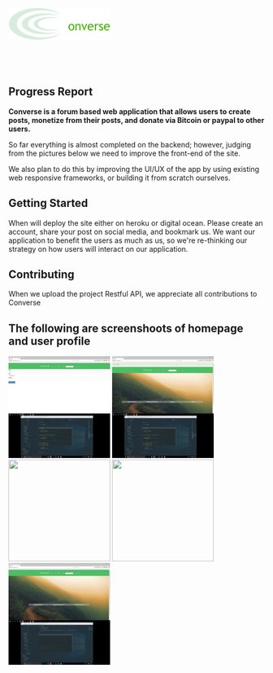 <h1><img src="converse_logo.jpg"></h1><br><br>

<h2>Progress Report</h2>
<p><b>Converse is a forum based web application that allows users to create posts, monetize from their posts, and donate via Bitcoin or paypal to other users.</b></p>

<p>
  So far everything is almost completed on the backend; however, judging from the pictures below we need to improve the front-end of the site. 
</p>
<p>
  We also plan to do this by improving the UI/UX of the app by using existing web responsive frameworks, or building it from scratch ourselves.
</p>

<h2>Getting Started</h2>
<p>When will deploy the site either on heroku or digital ocean. Please create an account, share your post on social media, and bookmark us. We want our application to benefit the users as much as us, so we're re-thinking our strategy on how users will interact on our application.</p>

<h2>Contributing</h2>
<p>When we upload the project Restful API, we appreciate all contributions to Converse</p>

<h2>The following are screenshoots of homepage and user profile</h2>

<p>
    <a href="1.png"><img src="1.png" width="200" height ="200"></a>
    <a href="2.png"><img src="2.png" width="200" height ="200"></a>
    <a href="3.png"><img src="3.png" width="200" height ="200"></a>
    <a href="4.png"><img src="4.png" width="200" height ="200"></a>
    <a href="5.png"><img src="5.png" width="200" height ="200"></a>
</p>


